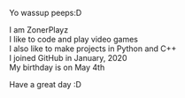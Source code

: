 Yo wassup peeps:D

I am ZonerPlayz \
I like to code and play video games \
I also like to make projects in Python and C++ \
I joined GitHub in January, 2020 \
My birthday is on May 4th

Have a great day :D
